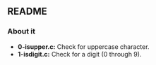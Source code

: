 ## README

### About it

- **0-isupper.c:** Check for uppercase character.
- **1-isdigit.c:** Check for a digit (0 through 9).
